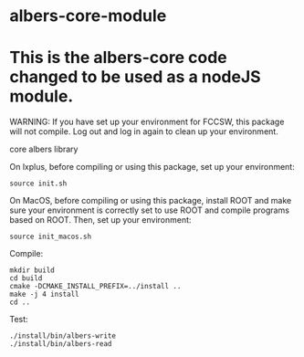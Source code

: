 albers-core-module
===========
This is the albers-core code changed to be used as a nodeJS module.
===========

WARNING: If you have set up your environment for FCCSW, this package will not compile. Log out and log in again to clean up your environment. 

core albers library 

On lxplus, before compiling or using this package, set up your environment:

    source init.sh

On MacOS, before compiling or using this package, install ROOT and make sure your environment is correctly set to use ROOT and compile programs based on ROOT. Then, set up your environment:

    source init_macos.sh 
    
Compile:

    mkdir build
    cd build
    cmake -DCMAKE_INSTALL_PREFIX=../install ..
    make -j 4 install
    cd ..

Test:

    ./install/bin/albers-write
    ./install/bin/albers-read
    
